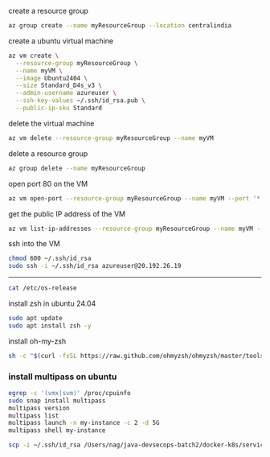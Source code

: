 create a resource group

```bash
az group create --name myResourceGroup --location centralindia
```

create a ubuntu virtual machine

```bash
az vm create \
  --resource-group myResourceGroup \
  --name myVM \
  --image Ubuntu2404 \
  --size Standard_D4s_v3 \
  --admin-username azureuser \
  --ssh-key-values ~/.ssh/id_rsa.pub \
  --public-ip-sku Standard
```

delete the virtual machine
```bash
az vm delete --resource-group myResourceGroup --name myVM
```

delete a resource group

```bash
az group delete --name myResourceGroup
```

open port 80 on the VM

```bash
az vm open-port --resource-group myResourceGroup --name myVM --port '*'
```

get the public IP address of the VM

```bash
az vm list-ip-addresses --resource-group myResourceGroup --name myVM --output table
```

ssh into the VM

```bash
chmod 600 ~/.ssh/id_rsa
sudo ssh -i ~/.ssh/id_rsa azureuser@20.192.26.19
```

---

```bash
cat /etc/os-release
```

install zsh in ubuntu 24.04

```bash
sudo apt update
sudo apt install zsh -y
```

install oh-my-zsh

```bash
sh -c "$(curl -fsSL https://raw.github.com/ohmyzsh/ohmyzsh/master/tools/install.sh)" -y
```



### install multipass on ubuntu

```bash
egrep -c '(vmx|svm)' /proc/cpuinfo
sudo snap install multipass
multipass version
multipass list
multipass launch -n my-instance -c 2 -d 5G
multipass shell my-instance
```



```bash
scp -i ~/.ssh/id_rsa /Users/nag/java-devsecops-batch2/docker-k8s/services/java-web-service/target/java-web-service-0.0.1-SNAPSHOT.jar azureuser@20.204.155.225:/home/azureuser
```
